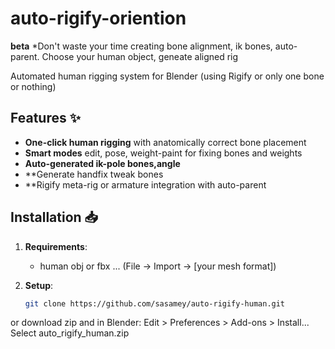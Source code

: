 # auto-rigify-oriention
**beta**
*Don't waste your time creating bone alignment, ik bones, auto-parent. Choose your human object, geneate aligned rig

Automated human rigging system for Blender (using Rigify or only one bone or nothing)

## Features ✨

- **One-click human rigging** with anatomically correct bone placement
- **Smart modes** edit, pose, weight-paint for fixing bones and weights
- **Auto-generated ik-pole bones,angle** 
- **Generate handfix tweak bones
- **Rigify meta-rig or armature integration with auto-parent

## Installation 📥

1. **Requirements**:
   - human obj or fbx ... (File → Import → [your mesh format])


2. **Setup**:
   ```bash
   git clone https://github.com/sasamey/auto-rigify-human.git
   
or download zip and
in Blender: Edit > Preferences > Add-ons > Install...
Select auto_rigify_human.zip




